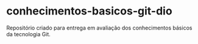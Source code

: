 # conhecimentos-basicos-git-dio
Repositório criado para entrega em avaliação dos conhecimentos básicos da tecnologia Git.
